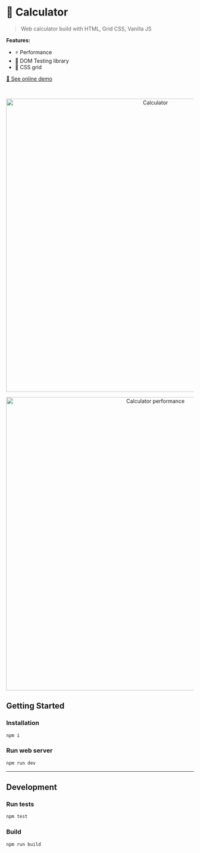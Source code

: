 # 🔢 Calculator

> Web calculator build with HTML, Grid CSS, Vanilla JS

**Features:**

- ⚡️ Performance
- 🐙 DOM Testing library
- 🎨 CSS grid

[🙈 See online demo](https://calculator-giodelabarrera.vercel.app)

<br/>
<p align="center">
    <img width="786" alt="Calculator" src="https://user-images.githubusercontent.com/1263588/111604850-07e2fe80-87d6-11eb-9665-f3abb4db4919.png">
</p>

<p align="center">
    <img width="786" alt="Calculator performance" src="https://user-images.githubusercontent.com/1263588/112833220-bae50f00-9096-11eb-9adb-36366de47927.png">
</p>

## Getting Started

### Installation

```sh
npm i
```

### Run web server

```sh
npm run dev
```

---

## Development

### Run tests

```sh
npm test
```

### Build

```sh
npm run build
```
